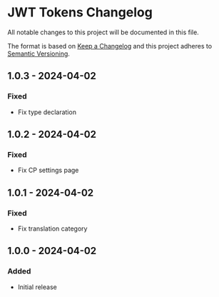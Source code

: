 # JWT Tokens Changelog

All notable changes to this project will be documented in this file.

The format is based on [Keep a Changelog](http://keepachangelog.com/) and this project adheres to [Semantic Versioning](http://semver.org/).

## 1.0.3 - 2024-04-02
### Fixed
- Fix type declaration

## 1.0.2 - 2024-04-02
### Fixed
- Fix CP settings page

## 1.0.1 - 2024-04-02
### Fixed
- Fix translation category

## 1.0.0 - 2024-04-02
### Added
- Initial release
